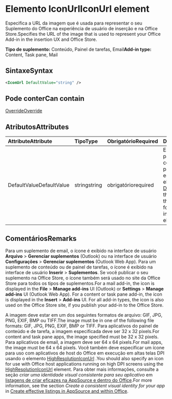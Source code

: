 # <a name="iconurl-element"></a><span data-ttu-id="411e8-101">Elemento IconUrl</span><span class="sxs-lookup"><span data-stu-id="411e8-101">IconUrl element</span></span>

<span data-ttu-id="411e8-102">Especifica a URL da imagem que é usada para representar o seu Suplemento do Office na experiência de usuário de inserção e na Office Store.</span><span class="sxs-lookup"><span data-stu-id="411e8-102">Specifies the URL of the image that is used to represent your Office Add-in in the insertion UX and Office Store.</span></span>

<span data-ttu-id="411e8-103">**Tipo de suplemento:** Conteúdo, Painel de tarefas, Email</span><span class="sxs-lookup"><span data-stu-id="411e8-103">**Add-in type:** Content, Task pane, Mail</span></span>

## <a name="syntax"></a><span data-ttu-id="411e8-104">Sintaxe</span><span class="sxs-lookup"><span data-stu-id="411e8-104">Syntax</span></span>

```XML
<IconUrl DefaultValue="string" />
```

## <a name="can-contain"></a><span data-ttu-id="411e8-105">Pode conter</span><span class="sxs-lookup"><span data-stu-id="411e8-105">Can contain</span></span>

[<span data-ttu-id="411e8-106">Override</span><span class="sxs-lookup"><span data-stu-id="411e8-106">Override</span></span>](override.md)

## <a name="attributes"></a><span data-ttu-id="411e8-107">Atributos</span><span class="sxs-lookup"><span data-stu-id="411e8-107">Attributes</span></span>

|<span data-ttu-id="411e8-108">**Attribute**</span><span class="sxs-lookup"><span data-stu-id="411e8-108">**Attribute**</span></span>|<span data-ttu-id="411e8-109">**Tipo**</span><span class="sxs-lookup"><span data-stu-id="411e8-109">**Type**</span></span>|<span data-ttu-id="411e8-110">**Obrigatório**</span><span class="sxs-lookup"><span data-stu-id="411e8-110">**Required**</span></span>|<span data-ttu-id="411e8-111">**Descrição**</span><span class="sxs-lookup"><span data-stu-id="411e8-111">**Description**</span></span>|
|:-----|:-----|:-----|:-----|
|<span data-ttu-id="411e8-112">DefaultValue</span><span class="sxs-lookup"><span data-stu-id="411e8-112">DefaultValue</span></span>|<span data-ttu-id="411e8-113">string</span><span class="sxs-lookup"><span data-stu-id="411e8-113">string</span></span>|<span data-ttu-id="411e8-114">obrigatório</span><span class="sxs-lookup"><span data-stu-id="411e8-114">required</span></span>|<span data-ttu-id="411e8-115">Especifica o valor padrão para essa configuração, expresso para a localidade especificada no elemento [DefaultLocale](defaultlocale.md).</span><span class="sxs-lookup"><span data-stu-id="411e8-115">Specifies the default value for this setting, expressed for the locale specified in the [DefaultLocale](defaultlocale.md) element.</span></span>|

## <a name="remarks"></a><span data-ttu-id="411e8-116">Comentários</span><span class="sxs-lookup"><span data-stu-id="411e8-116">Remarks</span></span>

<span data-ttu-id="411e8-p101">Para um suplemento de email, o ícone é exibido na interface de usuário **Arquivo**  >  **Gerenciar suplementos** (Outlook) ou na interface de usuário **Configurações**  >  **Gerenciar suplementos** (Outlook Web App). Para um suplemento de conteúdo ou de painel de tarefas, o ícone é exibido na interface de usuário **Inserir**  >  **Suplementos**. Se você publicar o seu suplemento na Office Store, o ícone também será usado no site da Office Store para todos os tipos de suplementos.</span><span class="sxs-lookup"><span data-stu-id="411e8-p101">For a mail add-in, the icon is displayed in the  **File** > **Manage add-ins** UI (Outlook) or **Settings** > **Manage add-ins** UI (Outlook Web App). For a content or task pane add-in, the icon is displayed in the **Insert** > **Add-ins** UI. For all add-in types, the icon is also used on the Office Store site, if you publish your add-in to the Office Store.</span></span>

<span data-ttu-id="411e8-120">A imagem deve estar em um dos seguintes formatos de arquivo: GIF, JPG, PNG, EXIF, BMP ou TIFF.</span><span class="sxs-lookup"><span data-stu-id="411e8-120">The image must be in one of the following file formats: GIF, JPG, PNG, EXIF, BMP or TIFF.</span></span> <span data-ttu-id="411e8-121">Para aplicativos do painel de conteúdo e de tarefa, a imagem especificada deve ser 32 x 32 pixels.</span><span class="sxs-lookup"><span data-stu-id="411e8-121">For content and task pane apps, the image specified must be 32 x 32 pixels.</span></span> <span data-ttu-id="411e8-122">Para aplicativos de email, a imagem deve ser 64 x 64 pixels.</span><span class="sxs-lookup"><span data-stu-id="411e8-122">For mail apps, the image must be 64 x 64 pixels.</span></span> <span data-ttu-id="411e8-123">Você também deve especificar um ícone para uso com aplicativos de host do Office em execução em altas telas DPI usando o elemento [HighResolutionIconUrl](highresolutioniconurl.md) .</span><span class="sxs-lookup"><span data-stu-id="411e8-123">You should also specify an icon for use with Office host applications running on high DPI screens using the [HighResolutionIconUrl](highresolutioniconurl.md) element.</span></span> <span data-ttu-id="411e8-124">Para obter mais informações, consulte a seção _criar uma identidade visual consistente para seu aplicativo_ em [listagens de criar eficazes na AppSource e dentro do Office](https://docs.microsoft.com/office/dev/store/create-effective-office-store-listings#create-a-consistent-visual-identity).</span><span class="sxs-lookup"><span data-stu-id="411e8-124">For more information, see the section _Create a consistent visual identity for your app_ in [Create effective listings in AppSource and within Office](https://docs.microsoft.com/office/dev/store/create-effective-office-store-listings#create-a-consistent-visual-identity).</span></span>
